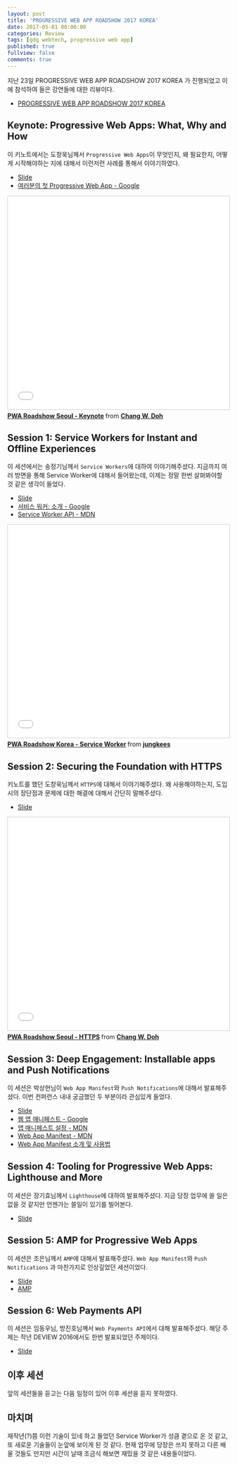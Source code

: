 ```yaml
---
layout: post
title: 'PROGRESSIVE WEB APP ROADSHOW 2017 KOREA'
date: 2017-05-01 00:00:00
categories: Review
tags: [gdg webtech, progressive web app]
published: true
fullview: false
comments: true
---
```


지난 23일 PROGRESSIVE WEB APP ROADSHOW 2017 KOREA 가 진행되었고 이에 참석하여 들은 강연들에 대한 리뷰이다.

* [PROGRESSIVE WEB APP ROADSHOW 2017 KOREA](https://gdg-korea-webtech.firebaseapp.com/pwa-roadshow17/)

## Keynote: Progressive Web Apps: What, Why and How

이 키노트에서는 도창욱님께서 `Progressive Web Apps`이 무엇인지, 왜 필요한지, 어떻게 시작해야하는 지에 대해서 이런저런 사례를 통해서 이야기하였다.

* [Slide](https://www.slideshare.net/cwdoh/pwa-roadshow-seoul-keynote)
* [여러분의 첫 Progressive Web App - Google](https://joshua1988.github.io/web_dev/webapp-manifest/)

<iframe src="//www.slideshare.net/slideshow/embed_code/key/O8KQmBR4Wxmtr" width="595" height="485" frameborder="0" marginwidth="0" marginheight="0" scrolling="no" style="border:1px solid #CCC; border-width:1px; margin-bottom:5px; max-width: 100%;" allowfullscreen> </iframe> <div style="margin-bottom:5px"> <strong> <a href="//www.slideshare.net/cwdoh/pwa-roadshow-seoul-keynote" title="PWA Roadshow Seoul - Keynote" target="_blank">PWA Roadshow Seoul - Keynote</a> </strong> from <strong><a target="_blank" href="https://www.slideshare.net/cwdoh">Chang W. Doh</a></strong> </div>

## Session 1: Service Workers for Instant and Offline Experiences

이 세션에서는 송정기님께서 `Service Workers`에 대하여 이야기해주셨다. 지금까지 여러 방면을 통해 Service Worker에 대해서 들어왔는데, 이제는 정말 한번 살펴봐야할 것 같은 생각이 들었다.

* [Slide](https://www.slideshare.net/jungkees/pwa-roadshow-korea-service-worker-75350144)
* [서비스 워커: 소개 - Google](https://developers.google.com/web/fundamentals/getting-started/primers/service-workers?hl=ko)
* [Service Worker API - MDN](https://developer.mozilla.org/en-US/docs/Web/API/Service_Worker_API)

<iframe src="//www.slideshare.net/slideshow/embed_code/key/BFxOHWSPrCnWMR" width="595" height="485" frameborder="0" marginwidth="0" marginheight="0" scrolling="no" style="border:1px solid #CCC; border-width:1px; margin-bottom:5px; max-width: 100%;" allowfullscreen> </iframe> <div style="margin-bottom:5px"> <strong> <a href="//www.slideshare.net/jungkees/pwa-roadshow-korea-service-worker-75350144" title="PWA Roadshow Korea - Service Worker" target="_blank">PWA Roadshow Korea - Service Worker</a> </strong> from <strong><a target="_blank" href="https://www.slideshare.net/jungkees">jungkees</a></strong> </div>

## Session 2: Securing the Foundation with HTTPS

키노트를 했던 도창욱님께서 `HTTPS`에 대해서 이야기해주셨다. 왜 사용해야하는지, 도입시의 장단점과 문제에 대한 해결에 대해서 간단히 말해주셨다.

* [Slide](https://gdg-korea-webtech.firebaseapp.com/pwa-roadshow17/)

<iframe src="//www.slideshare.net/slideshow/embed_code/key/brnvghAXhukfmt" width="595" height="485" frameborder="0" marginwidth="0" marginheight="0" scrolling="no" style="border:1px solid #CCC; border-width:1px; margin-bottom:5px; max-width: 100%;" allowfullscreen> </iframe> <div style="margin-bottom:5px"> <strong> <a href="//www.slideshare.net/cwdoh/pwa-roadshow-seoul-https" title="PWA Roadshow Seoul - HTTPS" target="_blank">PWA Roadshow Seoul - HTTPS</a> </strong> from <strong><a target="_blank" href="https://www.slideshare.net/cwdoh">Chang W. Doh</a></strong> </div>

## Session 3: Deep Engagement: Installable apps and Push Notifications

이 세션은 박상현님이 `Web App Manifest`와 `Push Notifications`에 대해서 발표해주셨다. 이번 컨퍼런스 내내 궁금했던 두 부분이라 관심있게 들었다.

* [Slide](https://docs.google.com/presentation/d/14_jRqn1xwe29RqXsy-uoVcrbt6tkuAW3sKr3PXZXliw/edit#slide=id.p10)
* [웹 앱 매니페스트 - Google](https://developers.google.com/web/fundamentals/engage-and-retain/web-app-manifest/?hl=ko)
* [앱 매니페스트 설정 - MDN](https://developer.mozilla.org/ko/docs/Web/Apps/Developing/Manifest/Manifest)
* [Web App Manifest - MDN](https://developer.mozilla.org/ko/docs/Web/Manifest)
* [Web App Manifest 소개 및 사용법](https://joshua1988.github.io/web_dev/webapp-manifest/)

## Session 4: Tooling for Progressive Web Apps: Lighthouse and More

이 세션은 장기효님께서 `Lighthouse`에 대하여 발표해주셨다. 지금 당장 업무에 쓸 일은 없을 것 같지만 언젠가는 쓸일이 있기를 빌어본다.

* [Slide](https://www.slideshare.net/GihyoJoshuaJang/2017googlepwaroadshowlighthouse)

## Session 5: AMP for Progressive Web Apps

이 세션은 조은님께서 `AMP`에 대해서 발표해주셨다. `Web App Manifest`와 `Push Notifications` 과 마찬가지로 인상깊었던 세션이었다.

* [Slide](https://www.slideshare.net/euncho161/amp-and-pwa)
* [AMP](https://www.ampproject.org/ko/)

## Session 6: Web Payments API

이 세션은 임동우님, 방진호님꼐서 `Web Payments API`에서 대해 발표해주셨다. 해당 주제는 작년 DEVIEW 2016에서도 한번 발표되었던 주제이다.

* [Slide](https://docs.google.com/presentation/d/1MwAe4lLVpBEEjEGSj0EQ0nsp-tXL555iUp-OpwZlohI/edit#slide=id.p)

## 이후 세션

앞의 세션들을 듣고는 다음 일정이 있어 이후 세션을 듣지 못하였다.

## 마치며

재작년(?)쯤 이런 기술이 있네 하고 들었던 Service Worker가 성큼 곁으로 온 것 같고, 또 새로운 기술들이 눈앞에 보이게 된 것 같다. 현재 업무에 당장은 쓰지 못하고 다른 배울 것들도 만지만 시간이 날때 조금식 해보면 재밌을 것 같은 내용들이었다.
